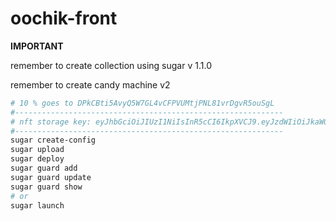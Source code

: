 # oochik-front


**IMPORTANT**

remember to create collection using sugar v 1.1.0

remember to create candy machine v2


```bash
# 10 % goes to DPkCBti5AvyQ5W7GL4vCFPVUMtjPNL81vrDgvR5ouSgL
#------------------------------------------------------------
# nft storage key: eyJhbGciOiJIUzI1NiIsInR5cCI6IkpXVCJ9.eyJzdWIiOiJkaWQ6ZXRocjoweDdCZThmRUI5MmJkQ2MzODU0ZDVjRmVEYzhkNTJEODNFYTNFYkE1ZTUiLCJpc3MiOiJuZnQtc3RvcmFnZSIsImlhdCI6MTY4NTExNjc1MTMyOSwibmFtZSI6Im9vY2hpayJ9.bFy7mV4qEnVNy09Co8xnjN8BqR5pAtqniXnsX6efPkM
#------------------------------------------------------------
sugar create-config
sugar upload 
sugar deploy 
sugar guard add
sugar guard update
sugar guard show
# or 
sugar launch 
```
